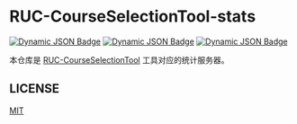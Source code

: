 # RUC-CourseSelectionTool-stats

[![Dynamic JSON Badge](https://img.shields.io/badge/dynamic/json?url=https%3A%2F%2Fruccourse.panjd.net%2Frequest_sum%3Ftime_range%3D365d&query=%24.request_sum&style=flat&label=requests%20(last%20year))](https://ruccourse.panjd.net/)
[![Dynamic JSON Badge](https://img.shields.io/badge/dynamic/json?url=https%3A%2F%2Fruccourse.panjd.net%2Frequest_sum%3Ftime_range%3D7d&query=%24.request_sum&style=flat&label=requests%20(last%20week))](https://ruccourse.panjd.net/)
[![Dynamic JSON Badge](https://img.shields.io/badge/dynamic/json?url=https%3A%2F%2Fruccourse.panjd.net%2Frequest_sum%3Ftime_range%3D1d&query=%24.request_sum&style=flat&label=requests%20(last%20day))](https://ruccourse.panjd.net/)

本仓库是 [RUC-CourseSelectionTool](https://github.com/panjd123/RUC-CourseSelectionTool) 工具对应的统计服务器。

## LICENSE

[MIT](LICENSE)
